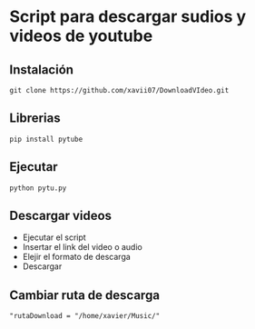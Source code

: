 # Script para descargar sudios y videos de youtube

## Instalación

`git clone https://github.com/xavii07/DownloadVIdeo.git`

## Librerias

`pip install pytube`

## Ejecutar

`python pytu.py`

## Descargar videos

- Ejecutar el script
- Insertar el link del video o audio
- Elejir el formato de descarga
- Descargar

## Cambiar ruta de descarga

`"rutaDownload = "/home/xavier/Music/"`
